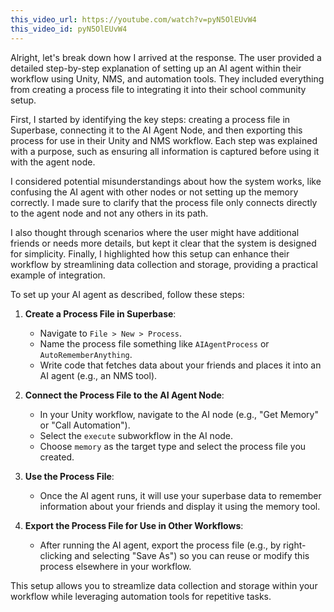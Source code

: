 ```yaml
---
this_video_url: https://youtube.com/watch?v=pyN5OlEUvW4
this_video_id: pyN5OlEUvW4
---
```

<think>
Alright, let's break down how I arrived at the response. The user provided a detailed step-by-step explanation of setting up an AI agent within their workflow using Unity, NMS, and automation tools. They included everything from creating a process file to integrating it into their school community setup.

First, I started by identifying the key steps: creating a process file in Superbase, connecting it to the AI Agent Node, and then exporting this process for use in their Unity and NMS workflow. Each step was explained with a purpose, such as ensuring all information is captured before using it with the agent node.

I considered potential misunderstandings about how the system works, like confusing the AI agent with other nodes or not setting up the memory correctly. I made sure to clarify that the process file only connects directly to the agent node and not any others in its path.

I also thought through scenarios where the user might have additional friends or needs more details, but kept it clear that the system is designed for simplicity. Finally, I highlighted how this setup can enhance their workflow by streamlining data collection and storage, providing a practical example of integration.
</think>

To set up your AI agent as described, follow these steps:

1. **Create a Process File in Superbase**:
   - Navigate to `File > New > Process`.
   - Name the process file something like `AIAgentProcess` or `AutoRememberAnything`.
   - Write code that fetches data about your friends and places it into an AI agent (e.g., an NMS tool).

2. **Connect the Process File to the AI Agent Node**:
   - In your Unity workflow, navigate to the AI node (e.g., "Get Memory" or "Call Automation").
   - Select the `execute` subworkflow in the AI node.
   - Choose `memory` as the target type and select the process file you created.

3. **Use the Process File**:
   - Once the AI agent runs, it will use your superbase data to remember information about your friends and display it using the memory tool.

4. **Export the Process File for Use in Other Workflows**:
   - After running the AI agent, export the process file (e.g., by right-clicking and selecting "Save As") so you can reuse or modify this process elsewhere in your workflow.

This setup allows you to streamlize data collection and storage within your workflow while leveraging automation tools for repetitive tasks.
